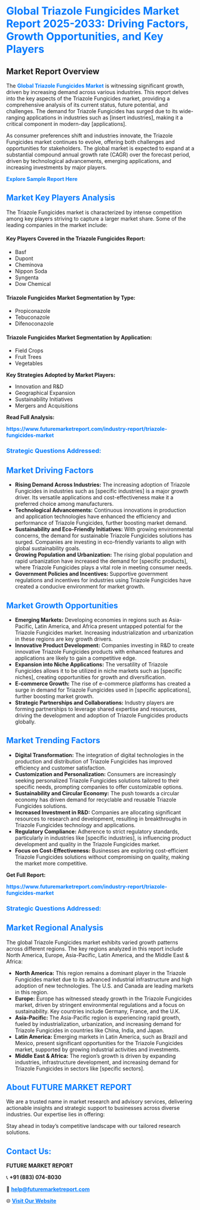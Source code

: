 <h1 style="color: #007BFF;">Global Triazole Fungicides Market Report 2025-2033: Driving Factors, Growth Opportunities, and Key Players</h1>

<section id="overview">
<h2>Market Report Overview</h2>
<p>The <a href="https://www.futuremarketreport.com/industry-report/triazole-fungicides-market" style="color: #007BFF; text-decoration: none;"><strong>Global Triazole Fungicides Market</strong></a> is witnessing significant growth, driven by increasing demand across various industries. This report delves into the key aspects of the Triazole Fungicides market, providing a comprehensive analysis of its current status, future potential, and challenges. The demand for Triazole Fungicides has surged due to its wide-ranging applications in industries such as [insert industries], making it a critical component in modern-day [applications].</p>
<p>As consumer preferences shift and industries innovate, the Triazole Fungicides market continues to evolve, offering both challenges and opportunities for stakeholders. The global market is expected to expand at a substantial compound annual growth rate (CAGR) over the forecast period, driven by technological advancements, emerging applications, and increasing investments by major players.</p>
</section>

<section id="overview">
<p><a href="https://www.futuremarketreport.com/request-sample/reportId=31116" style="color: #007BFF; text-decoration: none;"><strong>Explore Sample Report Here</strong></a></p>
</section>

<section id="key-players">
<h2 style="color: #007BFF;">Market Key Players Analysis</h2>
<p>The Triazole Fungicides market is characterized by intense competition among key players striving to capture a larger market share. Some of the leading companies in the market include:</p>
<h4>Key Players Covered in the Triazole Fungicides Report:</h4>
<ul><li>Basf</li><li>Dupont</li><li>Cheminova</li><li>Nippon Soda</li><li>Syngenta</li><li>Dow Chemical</li></ul>
<h4>Triazole Fungicides Market Segmentation by Type:</h4>
<ul><li>Propiconazole</li><li>Tebuconazole</li><li>Difenoconazole</li></ul>

<h4>Triazole Fungicides Market Segmentation by Application:</h4>
<ul><li>Field Crops</li><li>Fruit Trees</li><li>Vegetables</li></ul>
<p><strong>Key Strategies Adopted by Market Players:</strong></p>
<ul>
<li>Innovation and R&D</li>
<li>Geographical Expansion</li>
<li>Sustainability Initiatives</li>
<li>Mergers and Acquisitions</li>
</ul>
</section>

<section>
<p><strong>Read Full Analysis: </strong></p><a href="https://www.futuremarketreport.com/industry-report/triazole-fungicides-market" style="color: #007BFF; text-decoration: none;"><strong>https://www.futuremarketreport.com/industry-report/triazole-fungicides-market</strong></a>
<h3 style="color: #007BFF;">Strategic Questions Addressed:</h3>
</section>

<section id="driving-factors">
<h2 style="color: #007BFF;">Market Driving Factors</h2>
<ul>
<li><strong>Rising Demand Across Industries:</strong> The increasing adoption of Triazole Fungicides in industries such as [specific industries] is a major growth driver. Its versatile applications and cost-effectiveness make it a preferred choice among manufacturers.</li>
<li><strong>Technological Advancements:</strong> Continuous innovations in production and application technologies have enhanced the efficiency and performance of Triazole Fungicides, further boosting market demand.</li>
<li><strong>Sustainability and Eco-Friendly Initiatives:</strong> With growing environmental concerns, the demand for sustainable Triazole Fungicides solutions has surged. Companies are investing in eco-friendly variants to align with global sustainability goals.</li>
<li><strong>Growing Population and Urbanization:</strong> The rising global population and rapid urbanization have increased the demand for [specific products], where Triazole Fungicides plays a vital role in meeting consumer needs.</li>
<li><strong>Government Policies and Incentives:</strong> Supportive government regulations and incentives for industries using Triazole Fungicides have created a conducive environment for market growth.</li>
</ul>
</section>

<section id="growth-opportunities">
<h2 style="color: #007BFF;">Market Growth Opportunities</h2>
<ul>
<li><strong>Emerging Markets:</strong> Developing economies in regions such as Asia-Pacific, Latin America, and Africa present untapped potential for the Triazole Fungicides market. Increasing industrialization and urbanization in these regions are key growth drivers.</li>
<li><strong>Innovative Product Development:</strong> Companies investing in R&D to create innovative Triazole Fungicides products with enhanced features and applications are likely to gain a competitive edge.</li>
<li><strong>Expansion into Niche Applications:</strong> The versatility of Triazole Fungicides allows it to be utilized in niche markets such as [specific niches], creating opportunities for growth and diversification.</li>
<li><strong>E-commerce Growth:</strong> The rise of e-commerce platforms has created a surge in demand for Triazole Fungicides used in [specific applications], further boosting market growth.</li>
<li><strong>Strategic Partnerships and Collaborations:</strong> Industry players are forming partnerships to leverage shared expertise and resources, driving the development and adoption of Triazole Fungicides products globally.</li>
</ul>
</section>

<section id="trending-factors">
<h2 style="color: #007BFF;">Market Trending Factors</h2>
<ul>
<li><strong>Digital Transformation:</strong> The integration of digital technologies in the production and distribution of Triazole Fungicides has improved efficiency and customer satisfaction.</li>
<li><strong>Customization and Personalization:</strong> Consumers are increasingly seeking personalized Triazole Fungicides solutions tailored to their specific needs, prompting companies to offer customizable options.</li>
<li><strong>Sustainability and Circular Economy:</strong> The push towards a circular economy has driven demand for recyclable and reusable Triazole Fungicides solutions.</li>
<li><strong>Increased Investment in R&D:</strong> Companies are allocating significant resources to research and development, resulting in breakthroughs in Triazole Fungicides technology and applications.</li>
<li><strong>Regulatory Compliance:</strong> Adherence to strict regulatory standards, particularly in industries like [specific industries], is influencing product development and quality in the Triazole Fungicides market.</li>
<li><strong>Focus on Cost-Effectiveness:</strong> Businesses are exploring cost-efficient Triazole Fungicides solutions without compromising on quality, making the market more competitive.</li>
</ul>
</section>

<section>
<p><strong>Get Full Report: </strong></p><a href="https://www.futuremarketreport.com/industry-report/triazole-fungicides-market" style="color: #007BFF; text-decoration: none;"><strong>https://www.futuremarketreport.com/industry-report/triazole-fungicides-market</strong></a>
<h3 style="color: #007BFF;">Strategic Questions Addressed:</h3>
</section>


<section id="regional-analysis">
<h2 style="color: #007BFF;">Market Regional Analysis</h2>
<p>The global Triazole Fungicides market exhibits varied growth patterns across different regions. The key regions analyzed in this report include North America, Europe, Asia-Pacific, Latin America, and the Middle East & Africa:</p>
<ul>
<li><strong>North America:</strong> This region remains a dominant player in the Triazole Fungicides market due to its advanced industrial infrastructure and high adoption of new technologies. The U.S. and Canada are leading markets in this region.</li>
<li><strong>Europe:</strong> Europe has witnessed steady growth in the Triazole Fungicides market, driven by stringent environmental regulations and a focus on sustainability. Key countries include Germany, France, and the U.K.</li>
<li><strong>Asia-Pacific:</strong> The Asia-Pacific region is experiencing rapid growth, fueled by industrialization, urbanization, and increasing demand for Triazole Fungicides in countries like China, India, and Japan.</li>
<li><strong>Latin America:</strong> Emerging markets in Latin America, such as Brazil and Mexico, present significant opportunities for the Triazole Fungicides market, supported by growing industrial activities and investments.</li>
<li><strong>Middle East & Africa:</strong> The region’s growth is driven by expanding industries, infrastructure development, and increasing demand for Triazole Fungicides in sectors like [specific sectors].</li>
</ul>
</section>

<footer>
<h2 style="color: #007BFF;">About FUTURE MARKET REPORT</h2>
<p>We are a trusted name in market research and advisory services, delivering actionable insights and strategic support to businesses across diverse industries. Our expertise lies in offering:</p>

<p>Stay ahead in today’s competitive landscape with our tailored research solutions.</p>

<h2 style="color: #007BFF;">Contact Us:</h2>
<p><strong>FUTURE MARKET REPORT</strong></p>
<p>📞 <strong>+91 (883) 074-8030</strong></p>
<p>📧 <strong><a href="mailto:help@futuremarketreport.com" style="color: #007BFF;">help@futuremarketreport.com</a></strong></p>
<p>🌐 <strong><a href="https://www.futuremarketreport.com/" style="color: #007BFF;">Visit Our Website</a></strong></p>
</footer>